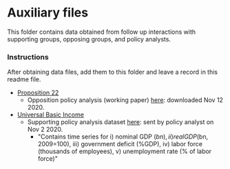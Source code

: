 # Auxiliary files
This folder contains data obtained from follow up interactions with supporting groups, opposing groups, and policy analysts.  

### Instructions
After obtaining data files, add them to this folder and leave a record in this readme file.  

<!-- format
- [Policy issue](link to policy analysis report)
  - Brief description of file 1 [link to file 1 in aux files folder]: date downloaded/obtained
    - if needed, write notes here about file 1's content
  - Brief description of file 2 [link to file 2 in aux files folder]: date downloaded/obtained
    - if needed, write notes here about file 2's content
  - [File 3, 4, ...]
-->
- [Proposition 22](/reports/07-emma-proposition-22.md)
  - Opposition policy analysis (working paper) [here](proposition-22-pay-passengers-and-profits.pdf): downloaded Nov 12 2020.  
- [Universal Basic Income](/reports/02-emma-universal-basic-income.md)
  - Supporting policy analysis dataset [here](universal-basic-income-roosevelt-data.xlsx): sent by policy analyst on Nov 2 2020.  
    - "Contains time series for i) nominal GDP ($bn), ii) real GDP ($bn, 2009=100), iii) government deficit (%GDP), iv) labor force (thousands of employees), v) unemployment rate (% of labor force)"  
